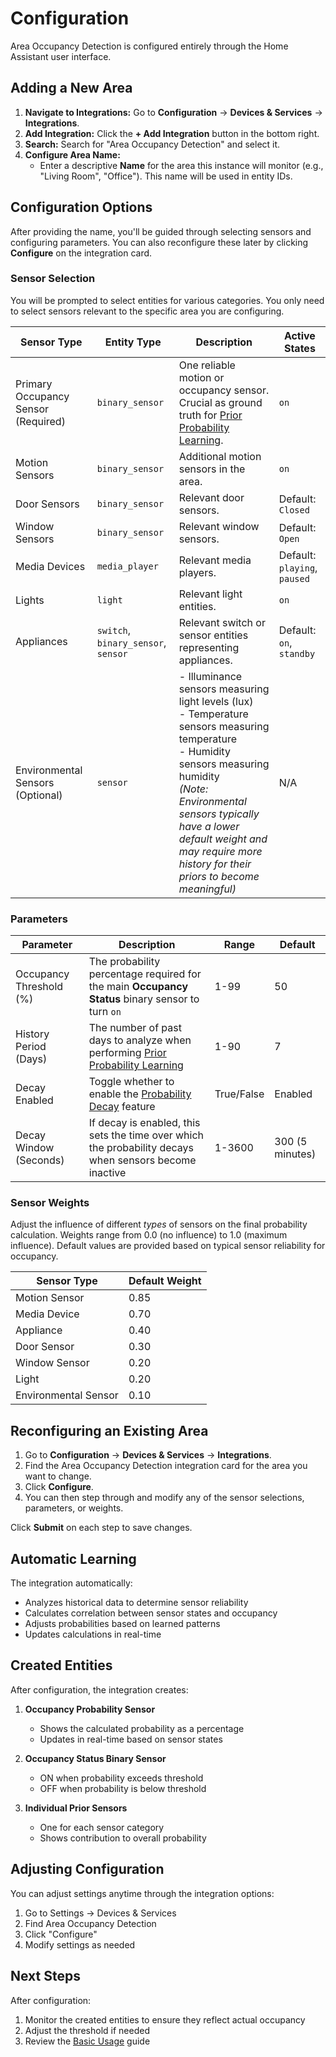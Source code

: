 # Configuration

Area Occupancy Detection is configured entirely through the Home Assistant user interface.

## Adding a New Area

1.  **Navigate to Integrations:** Go to **Configuration** -> **Devices & Services** -> **Integrations**.
2.  **Add Integration:** Click the **+ Add Integration** button in the bottom right.
3.  **Search:** Search for "Area Occupancy Detection" and select it.
4.  **Configure Area Name:**
    *   Enter a descriptive **Name** for the area this instance will monitor (e.g., "Living Room", "Office"). This name will be used in entity IDs.

## Configuration Options

After providing the name, you'll be guided through selecting sensors and configuring parameters. You can also reconfigure these later by clicking **Configure** on the integration card.

### Sensor Selection

You will be prompted to select entities for various categories. You only need to select sensors relevant to the specific area you are configuring.

| Sensor Type | Entity Type | Description | Active States |
|-------------|-------------|-------------|---------------|
| Primary Occupancy Sensor (Required) | `binary_sensor` | One reliable motion or occupancy sensor. Crucial as ground truth for [Prior Probability Learning](../features/prior-learning.md). | `on` |
| Motion Sensors | `binary_sensor` | Additional motion sensors in the area. | `on` |
| Door Sensors | `binary_sensor` | Relevant door sensors. | Default: `Closed` |
| Window Sensors | `binary_sensor` | Relevant window sensors. | Default: `Open` |
| Media Devices | `media_player` | Relevant media players. | Default: `playing`, `paused` |
| Lights | `light` | Relevant light entities. | `on` |
| Appliances | `switch`, `binary_sensor`, `sensor` | Relevant switch or sensor entities representing appliances. | Default: `on`, `standby` |
| Environmental Sensors (Optional) | `sensor` | - Illuminance sensors measuring light levels (lux)<br>- Temperature sensors measuring temperature<br>- Humidity sensors measuring humidity<br>*(Note: Environmental sensors typically have a lower default weight and may require more history for their priors to become meaningful)* | N/A |

### Parameters

| Parameter | Description | Range | Default |
|-----------|-------------|--------|---------|
| Occupancy Threshold (%) | The probability percentage required for the main **Occupancy Status** binary sensor to turn `on` | 1-99 | 50 |
| History Period (Days) | The number of past days to analyze when performing [Prior Probability Learning](../features/prior-learning.md) | 1-90 | 7 |
| Decay Enabled | Toggle whether to enable the [Probability Decay](../features/decay.md) feature | True/False | Enabled |
| Decay Window (Seconds) | If decay is enabled, this sets the time over which the probability decays when sensors become inactive | 1-3600 | 300 (5 minutes) |

### Sensor Weights

Adjust the influence of different *types* of sensors on the final probability calculation. Weights range from 0.0 (no influence) to 1.0 (maximum influence). Default values are provided based on typical sensor reliability for occupancy.

| Sensor Type | Default Weight |
|-------------|---------------|
| Motion Sensor | 0.85 |
| Media Device | 0.70 |
| Appliance | 0.40 |
| Door Sensor | 0.30 |
| Window Sensor | 0.20 |
| Light | 0.20 |
| Environmental Sensor | 0.10 |

## Reconfiguring an Existing Area

1.  Go to **Configuration** -> **Devices & Services** -> **Integrations**.
2.  Find the Area Occupancy Detection integration card for the area you want to change.
3.  Click **Configure**.
4.  You can then step through and modify any of the sensor selections, parameters, or weights.

Click **Submit** on each step to save changes.

## Automatic Learning

The integration automatically:

- Analyzes historical data to determine sensor reliability
- Calculates correlation between sensor states and occupancy
- Adjusts probabilities based on learned patterns
- Updates calculations in real-time

## Created Entities

After configuration, the integration creates:

1. **Occupancy Probability Sensor**

      - Shows the calculated probability as a percentage
      - Updates in real-time based on sensor states

2. **Occupancy Status Binary Sensor**

      - ON when probability exceeds threshold
      - OFF when probability is below threshold

3. **Individual Prior Sensors**

      - One for each sensor category
      - Shows contribution to overall probability

## Adjusting Configuration

You can adjust settings anytime through the integration options:

1. Go to Settings → Devices & Services
2. Find Area Occupancy Detection
3. Click "Configure"
4. Modify settings as needed

## Next Steps

After configuration:

1. Monitor the created entities to ensure they reflect actual occupancy
2. Adjust the threshold if needed
3. Review the [Basic Usage](basic-usage.md) guide
